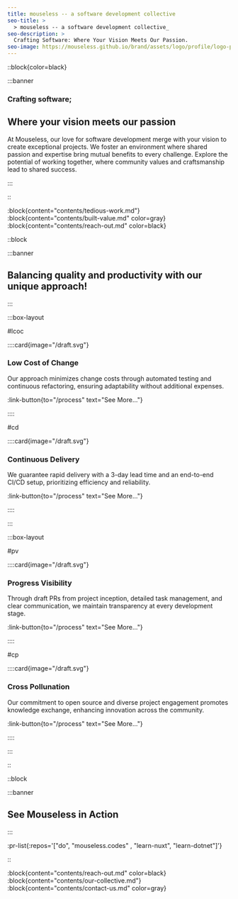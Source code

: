 ```yaml
---
title: mouseless -- a software development collective
seo-title: >
  > mouseless -- a software development collective_
seo-description: >
  Crafting Software: Where Your Vision Meets Our Passion.
seo-image: https://mouseless.github.io/brand/assets/logo/profile/logo-profile-mark-primary-500px.png
---
```


::block{color=black}

:::banner

### Crafting software;

## Where your vision meets our passion

At Mouseless, our love for software development merge with your vision to
create exceptional projects. We foster an environment where shared passion and
expertise bring mutual benefits to every challenge. Explore the potential of
working together, where community values and craftsmanship lead to shared
success.

:::

::

:block{content="contents/tedious-work.md"}
:block{content="contents/built-value.md" color=gray}
:block{content="contents/reach-out.md" color=black}

::block

:::banner

## Balancing quality and productivity with our unique approach!

:::

:::box-layout

#lcoc

::::card{image="/draft.svg"}

### Low Cost of Change

Our approach minimizes change costs through automated testing and continuous
refactoring, ensuring adaptability without additional expenses.

:link-button{to="/process" text="See More..."}

::::

#cd

::::card{image="/draft.svg"}

### Continuous Delivery

We guarantee rapid delivery with a 3-day lead time and an end-to-end CI/CD
setup, prioritizing efficiency and reliability.

:link-button{to="/process" text="See More..."}

::::

:::

:::box-layout

#pv

::::card{image="/draft.svg"}

### Progress Visibility

Through draft PRs from project inception, detailed task management, and clear
communication, we maintain transparency at every development stage.

:link-button{to="/process" text="See More..."}

::::

#cp

::::card{image="/draft.svg"}

### Cross Pollunation

Our commitment to open source and diverse project engagement promotes knowledge
exchange, enhancing innovation across the community.

:link-button{to="/process" text="See More..."}

::::

:::

::

::block

:::banner

## See Mouseless in Action

:::

:pr-list{:repos='["do", "mouseless.codes" , "learn-nuxt", "learn-dotnet"]'}

::

:block{content="contents/reach-out.md" color=black}
:block{content="contents/our-collective.md"}
:block{content="contents/contact-us.md" color=gray}
